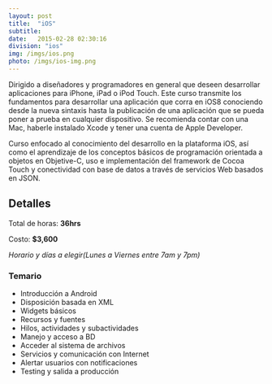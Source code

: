 ```yaml
---
layout: post
title:  "iOS"
subtitle:
date:   2015-02-28 02:30:16
division: "ios"
img: /imgs/ios.png
photo: /imgs/ios-img.png
---
```

Dirigido a diseñadores y programadores en general que deseen desarrollar aplicaciones para iPhone, iPad o iPod Touch. Este curso transmite los fundamentos para desarrollar una aplicación que corra en iOS8 conociendo desde la nueva sintaxis hasta la publicación de una aplicación que se pueda poner a prueba en cualquier dispositivo. Se recomienda contar con una Mac, haberle instalado Xcode y tener una cuenta de Apple Developer. 

Curso enfocado al conocimiento del desarrollo en la plataforma iOS, así como el aprendizaje de los conceptos básicos de programación orientada a objetos en Objetive-C, uso e implementación del framework de Cocoa Touch y conectividad con base de datos a través de servicios Web basados en JSON.

## Detalles
Total de horas: **36hrs**

Costo: **$3,600**

*Horario y días a elegir(Lunes a Viernes entre 7am y 7pm)*

### Temario
- Introducción a Android
- Disposición basada en XML
- Widgets básicos
- Recursos y fuentes
- Hilos, actividades y subactividades
- Manejo y acceso a BD
- Acceder al sistema de archivos
- Servicios y comunicación con Internet
- Alertar usuarios con notificaciones
- Testing y salida a producción